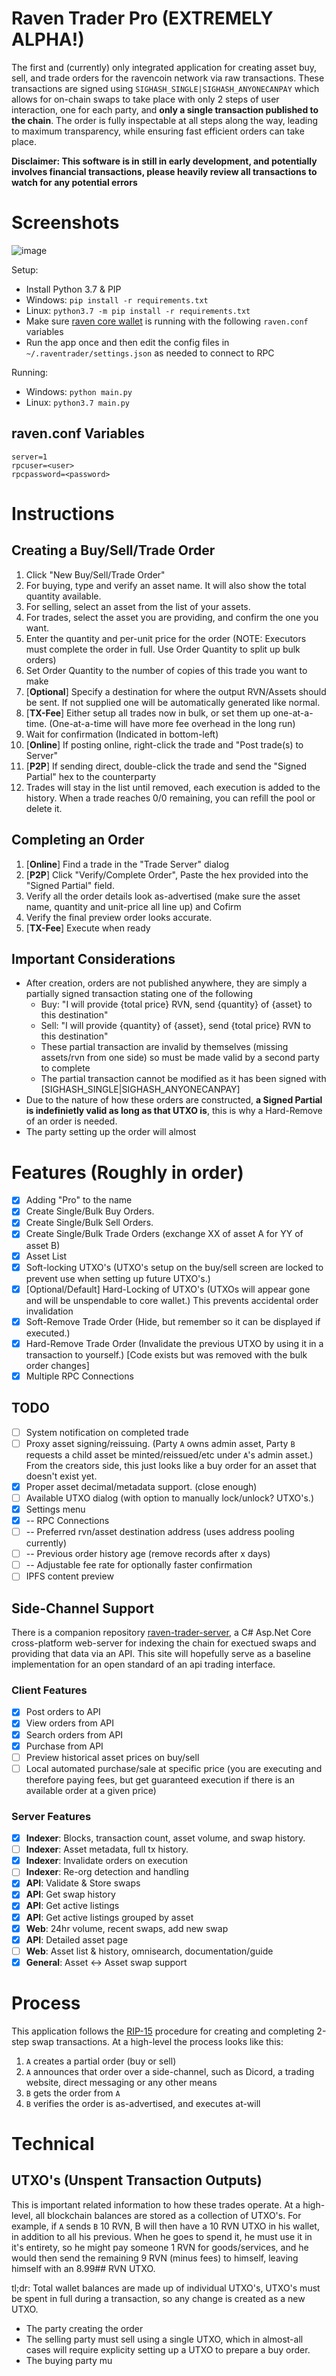# Raven Trader Pro (EXTREMELY ALPHA!) #

The first and (currently) only integrated application for creating asset buy, sell, and trade orders for the ravencoin network via raw transactions. These transactions are signed using `SIGHASH_SINGLE|SIGHASH_ANYONECANPAY` which allows for on-chain swaps to take place with only 2 steps of user interaction, one for each party, and **only a single transaction published to the chain**. The order is fully inspectable at all steps along the way, leading to maximum transparency, while ensuring fast efficient orders can take place.

**Disclaimer: This software is in still in early development, and potentially involves financial transactions, please heavily review all transactions to watch for any potential errors**

# Screenshots #
![image](https://user-images.githubusercontent.com/793454/121434638-9f766a00-c94b-11eb-9bec-dff2b562f53a.png)

Setup:
- Install Python 3.7 & PIP
- Windows: `pip install -r requirements.txt` 
- Linux: `python3.7 -m pip install -r requirements.txt`
- Make sure [raven core wallet](https://github.com/Ravenqt-RVN-SIG/Ravencoin/) is running with the following `raven.conf` variables
- Run the app once and then edit the config files in `~/.raventrader/settings.json` as needed to connect to RPC

Running:
- Windows: `python main.py`
- Linux: `python3.7 main.py`

## raven.conf Variables ##
```
server=1
rpcuser=<user>
rpcpassword=<password>
```

# Instructions #

## Creating a Buy/Sell/Trade Order ##

1. Click "New Buy/Sell/Trade Order"
2. For buying, type and verify an asset name. It will also show the total quantity available.
3. For selling, select an asset from the list of your assets.
4. For trades, select the asset you are providing, and confirm the one you want.
5. Enter the quantity and per-unit price for the order (NOTE: Executors must complete the order in full. Use Order Quantity to split up bulk orders)
6. Set Order Quantity to the number of copies of this trade you want to make
7. [**Optional**] Specify a destination for where the output RVN/Assets should be sent. If not supplied one will be automatically generated like normal.
8. [**TX-Fee**] Either setup all trades now in bulk, or set them up one-at-a-time. (One-at-a-time will have more fee overhead in the long run)
9. Wait for confirmation (Indicated in bottom-left)
10. [**Online**] If posting online, right-click the trade and "Post trade(s) to Server"
11. [**P2P**] If sending direct, double-click the trade and send the "Signed Partial" hex to the counterparty
12. Trades will stay in the list until removed, each execution is added to the history. When a trade reaches 0/0 remaining, you can refill the pool or delete it.

## Completing an Order ##

1. [**Online**] Find a trade in the "Trade Server" dialog
2. [**P2P**] Click "Verify/Complete Order", Paste the hex provided into the "Signed Partial" field.
3. Verify all the order details look as-advertised (make sure the asset name, quantity and unit-price all line up) and Cofirm
4. Verify the final preview order looks accurate.
5. [**TX-Fee**] Execute when ready

## Important Considerations ##

* After creation, orders are not published anywhere, they are simply a partially signed transaction stating one of the following
  * Buy: "I will provide {total price} RVN, send {quantity} of {asset} to this destination"
  * Sell: "I will provide {quantity} of {asset}, send {total price} RVN to this destination"
  * These partial transaction are invalid by themselves (missing assets/rvn from one side) so must be made valid by a second party to complete
  * The partial transaction cannot be modified as it has been signed with [SIGHASH_SINGLE|SIGHASH_ANYONECANPAY]
* Due to the nature of how these orders are constructed, __a Signed Partial is indefinietly valid as long as that UTXO is__, this is why a Hard-Remove of an order is needed.
* The party setting up the order will almost

# Features (Roughly in order) #

- [x] Adding "Pro" to the name
- [x] Create Single/Bulk Buy Orders.
- [x] Create Single/Bulk Sell Orders.
- [x] Create Single/Bulk Trade Orders (exchange XX of asset A for YY of asset B)
- [x] Asset List
- [x] Soft-locking UTXO's (UTXO's setup on the buy/sell screen are locked to prevent use when setting up future UTXO's.)
- [x] [Optional/Default] Hard-Locking of UTXO's (UTXOs will appear gone and will be unspendable to core wallet.) This prevents accidental order invalidation
- [x] Soft-Remove Trade Order (Hide, but remember so it can be displayed if executed.)
- [x] Hard-Remove Trade Order (Invalidate the previous UTXO by using it in a transaction to yourself.) [Code exists but was removed with the bulk order changes]
- [x] Multiple RPC Connections

## TODO ##

- [ ] System notification on completed trade
- [ ] Proxy asset signing/reissuing. (Party `A` owns admin asset, Party `B` requests a child asset be minted/reissued/etc under `A`'s admin asset.) From the creators side, this just looks like a buy order for an asset that doesn't exist yet. 
- [x] Proper asset decimal/metadata support. (close enough)
- [ ] Available UTXO dialog (with option to manually lock/unlock? UTXO's.)
- [x] Settings menu
- [x] -- RPC Connections
- [ ] -- Preferred rvn/asset destination address (uses address pooling currently)
- [ ] -- Previous order history age (remove records after x days)
- [ ] -- Adjustable fee rate for optionally faster confirmation
- [ ] IPFS content preview

## Side-Channel Support ##

There is a companion repository [raven-trader-server](https://github.com/ben-abraham/raven-trader-server), a C# Asp.Net Core cross-platform web-server for indexing the chain for exectued swaps and providing that data via an API. This site will hopefully serve as a baseline implementation for an open standard of an api trading interface.

### Client Features ###

- [x] Post orders to API
- [x] View orders from API
- [x] Search orders from API
- [x] Purchase from API
- [ ] Preview historical asset prices on buy/sell
- [ ] Local automated purchase/sale at specific price (you are executing and therefore paying fees, but get guaranteed execution if there is an available order at a given price)

### Server Features ###

- [x] **Indexer**: Blocks, transaction count, asset volume, and swap history.
- [ ] **Indexer**: Asset metadata, full tx history.
- [x] **Indexer**: Invalidate orders on execution
- [ ] **Indexer**: Re-org detection and handling
- [x] **API**: Validate & Store swaps
- [x] **API**: Get swap history
- [x] **API**: Get active listings
- [x] **API**: Get active listings grouped by asset
- [x] **Web**: 24hr volume, recent swaps, add new swap
- [x] **API**: Detailed asset page
- [ ] **Web**: Asset list & history, omnisearch, documentation/guide
- [x] **General**: Asset <-> Asset swap support

# Process #

This application follows the [RIP-15](https://github.com/RavenProject/rips/blob/master/rip-0015.mediawiki) procedure for creating and completing 2-step swap transactions.
At a high-level the process looks like this:

1. `A` creates a partial order (buy or sell)
2. `A` announces that order over a side-channel, such as Dicord, a trading website, direct messaging or any other means
3. `B` gets the order from `A`
4. `B` verifies the order is as-advertised, and executes at-will

# Technical #

## UTXO's (Unspent Transaction Outputs) ##

This is important related information to how these trades operate.
At a high-level, all blockchain balances are stored as a collection of UTXO's. For example, if `A` sends `B` 10 RVN, B will then have a 10 RVN UTXO in his wallet, in addition to all his previous. When he goes to spend it, he must use it in it's entirety, so he might pay someone 1 RVN for goods/services, and he would then send the remaining 9 RVN (minus fees) to himself, leaving himself with an 8.99## RVN UTXO.

tl;dr: Total wallet balances are made up of individual UTXO's, UTXO's must be spent in full during a transaction, so any change is created as a new UTXO.

* The party creating the order
* The selling party must sell using a single UTXO, which in almost-all cases will require explicity setting up a UTXO to prepare a buy order.
* The buying party mu
